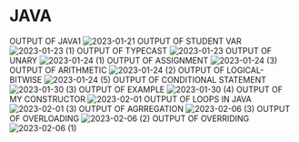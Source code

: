 # JAVA

OUTPUT OF JAVA1
![2023-01-21](https://user-images.githubusercontent.com/102512105/214052573-826359e8-6862-4098-97fb-f7b5c94110bb.png)
OUTPUT OF STUDENT VAR
![2023-01-23 (1)](https://user-images.githubusercontent.com/102512105/214054227-ecfb24e5-77f5-4db3-949d-38b640a3636e.png)
OUTPUT OF TYPECAST
![2023-01-23](https://user-images.githubusercontent.com/102512105/214056003-246a0889-e0d0-42a7-bb2e-cc704943a8a2.png)
OUTPUT OF UNARY
![2023-01-24 (1)](https://user-images.githubusercontent.com/102512105/214269990-67f2a04d-5288-4398-ace9-1b53399ee203.png)
OUTPUT OF ASSIGNMENT
![2023-01-24 (3)](https://user-images.githubusercontent.com/102512105/214279175-b39fbbc6-8afb-4e7f-9ae6-a5e4ed974005.png)
OUTPUT OF ARITHMETIC
![2023-01-24 (2)](https://user-images.githubusercontent.com/102512105/214279728-a9b04a2a-46fa-485b-aa1e-91e238840f00.png)
OUTPUT OF LOGICAL-BITWISE
![2023-01-24 (5)](https://user-images.githubusercontent.com/102512105/214350566-13b7c15c-f816-4678-8e97-ce5ed7947b94.png)
OUTPUT OF CONDITIONAL STATEMENT
![2023-01-30 (3)](https://user-images.githubusercontent.com/102512105/215475421-62758250-d6fe-4f35-b6b3-a73f033c7f32.png)
OUTPUT OF EXAMPLE
![2023-01-30 (4)](https://user-images.githubusercontent.com/102512105/215475773-5b39c19f-c089-4a09-abe4-4c4778c645d5.png)
OUTPUT OF MY CONSTRUCTOR
![2023-02-01](https://user-images.githubusercontent.com/102512105/216027780-94dc1e5c-0b96-4102-b530-921e99d371a4.png)
OUTPUT OF LOOPS IN JAVA
![2023-02-01 (3)](https://user-images.githubusercontent.com/102512105/216122016-9551d112-1fa8-4c3c-bdb4-a3c42ea243a9.png)
OUTPUT OF AGRREGATION
![2023-02-06 (3)](https://user-images.githubusercontent.com/102512105/217029041-cec0819c-e533-459d-854a-cfeb5d8ea723.png)
OUTPUT OF OVERLOADING
![2023-02-06 (2)](https://user-images.githubusercontent.com/102512105/217029544-08e490b6-e8fa-4ed9-860c-aa49dd5da5e8.png)
OUTPUT OF OVERRIDING
![2023-02-06 (1)](https://user-images.githubusercontent.com/102512105/217029969-d3c1404b-030c-4c7b-b8a4-61554994db12.png)









